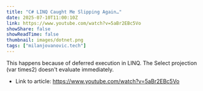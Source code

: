 ```yaml
---
title: "C# LINQ Caught Me Slipping Again…"
date: 2025-07-10T11:00:10Z
link: https://www.youtube.com/watch?v=5aBr2EBc5Vo
showShare: false
showReadTime: false
thumbnail: images/dotnet.png
tags: ["milanjovanovic.tech"]
---
```

This happens because of deferred execution in LINQ. The Select projection (var times2) doesn't evaluate immediately.

- Link to article: https://www.youtube.com/watch?v=5aBr2EBc5Vo